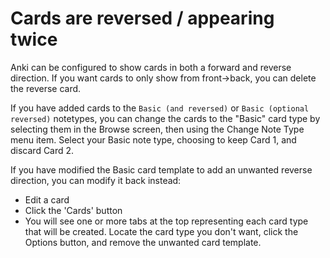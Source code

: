 # Cards are reversed / appearing twice

Anki can be configured to show cards in both a forward and reverse direction. If you want cards to only show from front->back, you can delete the reverse card.

If you have added cards to the `Basic (and reversed)` or `Basic (optional reversed)` notetypes, you can change the cards to the "Basic" card type by selecting them in the Browse screen, then using the Change Note Type menu item. Select your Basic note type, choosing to keep Card 1, and discard Card 2.

If you have modified the Basic card template to add an unwanted reverse direction, you can modify it back instead:

- Edit a card
- Click the 'Cards' button
- You will see one or more tabs at the top representing each card type that will be created. Locate the card type you don't want, click the Options button, and remove the unwanted card template.